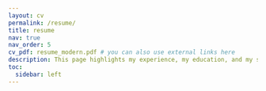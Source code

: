 ```yaml
---
layout: cv
permalink: /resume/
title: resume
nav: true
nav_order: 5
cv_pdf: resume_modern.pdf # you can also use external links here
description: This page highlights my experience, my education, and my skills.
toc:
  sidebar: left
---
```

